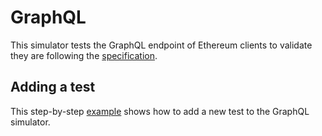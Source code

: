 # GraphQL

This simulator tests the GraphQL endpoint of Ethereum clients to validate they are following the [specification](https://github.com/ethereum/execution-apis/tree/main#graphql).

## Adding a test

This step-by-step [example](https://notes.ethereum.org/@s1na/By9rdtex6) shows how to add a new test to the GraphQL simulator.